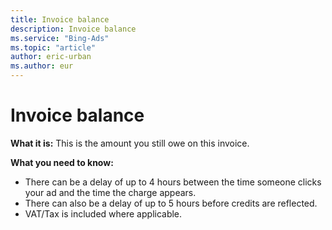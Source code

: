 ```yaml
---
title: Invoice balance
description: Invoice balance
ms.service: "Bing-Ads"
ms.topic: "article"
author: eric-urban
ms.author: eur
---
```


# Invoice balance

**What it is:**  This is the amount you still owe on this invoice.

**What you need to know:**
- There can be a delay of up to 4 hours between the time someone clicks your ad and the time the charge appears.
- There can also be a delay of up to 5 hours before credits are reflected.
- VAT/Tax is included where applicable.


